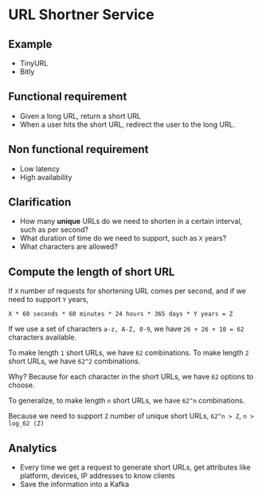 # URL Shortner Service

## Example

- TinyURL
- Bitly

## Functional requirement

- Given a long URL, return a short URL
- When a user hits the short URL, redirect the user to the long URL.

## Non functional requirement

- Low latency
- High availability

## Clarification

- How many **unique** URLs do we need to shorten in a certain interval, such as per second?
- What duration of time do we need to support, such as `X` years?
- What characters are allowed?

## Compute the length of short URL

If `X` number of requests for shortening URL comes per second, and if we need to support `Y` years,

`X * 60 seconds * 60 minutes * 24 hours * 365 days * Y years = Z`

If we use a set of characters `a-z, A-Z, 0-9`, we have `26 + 26 + 10 = 62` characters available.

To make length `1` short URLs, we have `62` combinations. To make length `2` short URLs, we have `62^2` combinations.

Why? Because for each character in the short URLs, we have `62` options to choose.

To generalize, to make length `n` short URLs, we have `62^n` combinations.

Because we need to support `Z` number of unique short URLs, `62^n > Z`, `n > log_62 (Z)`

## Analytics

- Every time we get a request to generate short URLs, get attributes like platform, devices, IP addresses to know 
  clients
- Save the information into a Kafka
